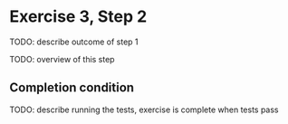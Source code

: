 # Exercise 3, Step 2

TODO: describe outcome of step 1

TODO: overview of this step

## Completion condition

TODO: describe running the tests, exercise is complete when tests pass
